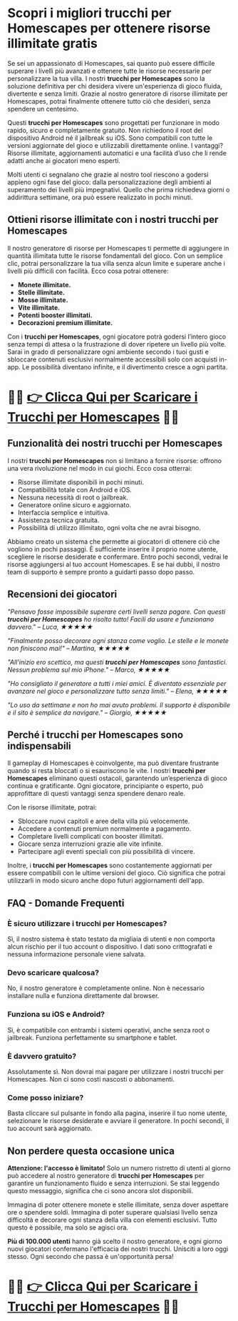 <h1>Scopri i migliori trucchi per Homescapes per ottenere risorse illimitate gratis</h1>

<p>Se sei un appassionato di Homescapes, sai quanto può essere difficile superare i livelli più avanzati e ottenere tutte le risorse necessarie per personalizzare la tua villa. I nostri <strong>trucchi per Homescapes</strong> sono la soluzione definitiva per chi desidera vivere un'esperienza di gioco fluida, divertente e senza limiti. Grazie al nostro generatore di risorse illimitate per Homescapes, potrai finalmente ottenere tutto ciò che desideri, senza spendere un centesimo.</p>

<p>Questi <strong>trucchi per Homescapes</strong> sono progettati per funzionare in modo rapido, sicuro e completamente gratuito. Non richiedono il root del dispositivo Android né il jailbreak su iOS. Sono compatibili con tutte le versioni aggiornate del gioco e utilizzabili direttamente online. I vantaggi? Risorse illimitate, aggiornamenti automatici e una facilità d’uso che li rende adatti anche ai giocatori meno esperti.</p>

<p>Molti utenti ci segnalano che grazie al nostro tool riescono a godersi appieno ogni fase del gioco: dalla personalizzazione degli ambienti al superamento dei livelli più impegnativi. Quello che prima richiedeva giorni o addirittura settimane, ora può essere realizzato in pochi minuti.</p>

<h2>Ottieni risorse illimitate con i nostri trucchi per Homescapes</h2>

<p>Il nostro generatore di risorse per Homescapes ti permette di aggiungere in quantità illimitata tutte le risorse fondamentali del gioco. Con un semplice clic, potrai personalizzare la tua villa senza alcun limite e superare anche i livelli più difficili con facilità. Ecco cosa potrai ottenere:</p>

<ul>
  <li><strong>Monete illimitate.</strong></li>
  <li><strong>Stelle illimitate.</strong></li>
  <li><strong>Mosse illimitate.</strong></li>
  <li><strong>Vite illimitate.</strong></li>
  <li><strong>Potenti booster illimitati.</strong></li>
  <li><strong>Decorazioni premium illimitate.</strong></li>
</ul>

<p>Con i <strong>trucchi per Homescapes</strong>, ogni giocatore potrà godersi l’intero gioco senza tempi di attesa o la frustrazione di dover ripetere un livello più volte. Sarai in grado di personalizzare ogni ambiente secondo i tuoi gusti e sbloccare contenuti esclusivi normalmente accessibili solo con acquisti in-app. Le possibilità diventano infinite, e il divertimento cresce a ogni partita.</p>

# 🔴🔴 **[👉 Clicca Qui per Scaricare i Trucchi per Homescapes](https://tinyurl.com/ThumbTattica)** 🔴🔴

<h2>Funzionalità dei nostri trucchi per Homescapes</h2>

<p>I nostri <strong>trucchi per Homescapes</strong> non si limitano a fornire risorse: offrono una vera rivoluzione nel modo in cui giochi. Ecco cosa otterrai:</p>

<ul>
  <li>Risorse illimitate disponibili in pochi minuti.</li>
  <li>Compatibilità totale con Android e iOS.</li>
  <li>Nessuna necessità di root o jailbreak.</li>
  <li>Generatore online sicuro e aggiornato.</li>
  <li>Interfaccia semplice e intuitiva.</li>
  <li>Assistenza tecnica gratuita.</li>
  <li>Possibilità di utilizzo illimitato, ogni volta che ne avrai bisogno.</li>
</ul>

<p>Abbiamo creato un sistema che permette ai giocatori di ottenere ciò che vogliono in pochi passaggi. È sufficiente inserire il proprio nome utente, scegliere le risorse desiderate e confermare. Entro pochi secondi, vedrai le risorse aggiungersi al tuo account Homescapes. E se hai dubbi, il nostro team di supporto è sempre pronto a guidarti passo dopo passo.</p>

<h2>Recensioni dei giocatori</h2>

<p><em>"Pensavo fosse impossibile superare certi livelli senza pagare. Con questi <strong>trucchi per Homescapes</strong> ho risolto tutto! Facili da usare e funzionano davvero." – Luca, ★★★★★</em></p>

<p><em>"Finalmente posso decorare ogni stanza come voglio. Le stelle e le monete non finiscono mai!" – Martina, ★★★★★</em></p>

<p><em>"All'inizio ero scettico, ma questi <strong>trucchi per Homescapes</strong> sono fantastici. Nessun problema sul mio iPhone." – Marco, ★★★★★</em></p>

<p><em>"Ho consigliato il generatore a tutti i miei amici. È diventato essenziale per avanzare nel gioco e personalizzare tutto senza limiti." – Elena, ★★★★★</em></p>

<p><em>"Lo uso da settimane e non ho mai avuto problemi. Il supporto è disponibile e il sito è semplice da navigare." – Giorgio, ★★★★★</em></p>

<h2>Perché i trucchi per Homescapes sono indispensabili</h2>

<p>Il gameplay di Homescapes è coinvolgente, ma può diventare frustrante quando si resta bloccati o si esauriscono le vite. I nostri <strong>trucchi per Homescapes</strong> eliminano questi ostacoli, garantendo un’esperienza di gioco continua e gratificante. Ogni giocatore, principiante o esperto, può approfittare di questi vantaggi senza spendere denaro reale.</p>

<p>Con le risorse illimitate, potrai:</p>

<ul>
  <li>Sbloccare nuovi capitoli e aree della villa più velocemente.</li>
  <li>Accedere a contenuti premium normalmente a pagamento.</li>
  <li>Completare livelli complicati con booster illimitati.</li>
  <li>Giocare senza interruzioni grazie alle vite infinite.</li>
  <li>Partecipare agli eventi speciali con più possibilità di vincere.</li>
</ul>

<p>Inoltre, i <strong>trucchi per Homescapes</strong> sono costantemente aggiornati per essere compatibili con le ultime versioni del gioco. Ciò significa che potrai utilizzarli in modo sicuro anche dopo futuri aggiornamenti dell'app.</p>

<h2>FAQ - Domande Frequenti</h2>

<h3>È sicuro utilizzare i trucchi per Homescapes?</h3>
<p>Sì, il nostro sistema è stato testato da migliaia di utenti e non comporta alcun rischio per il tuo account o dispositivo. I dati sono crittografati e nessuna informazione personale viene salvata.</p>

<h3>Devo scaricare qualcosa?</h3>
<p>No, il nostro generatore è completamente online. Non è necessario installare nulla e funziona direttamente dal browser.</p>

<h3>Funziona su iOS e Android?</h3>
<p>Sì, è compatibile con entrambi i sistemi operativi, anche senza root o jailbreak. Funziona perfettamente su smartphone e tablet.</p>

<h3>È davvero gratuito?</h3>
<p>Assolutamente sì. Non dovrai mai pagare per utilizzare i nostri trucchi per Homescapes. Non ci sono costi nascosti o abbonamenti.</p>

<h3>Come posso iniziare?</h3>
<p>Basta cliccare sul pulsante in fondo alla pagina, inserire il tuo nome utente, selezionare le risorse desiderate e avviare il generatore. In pochi secondi, il tuo account sarà aggiornato.</p>

<h2>Non perdere questa occasione unica</h2>

<p><strong>Attenzione: l'accesso è limitato!</strong> Solo un numero ristretto di utenti al giorno può accedere al nostro generatore di <strong>trucchi per Homescapes</strong> per garantire un funzionamento fluido e senza interruzioni. Se stai leggendo questo messaggio, significa che ci sono ancora slot disponibili.</p>

<p>Immagina di poter ottenere monete e stelle illimitate, senza dover aspettare ore o spendere soldi. Immagina di poter superare qualsiasi livello senza difficoltà e decorare ogni stanza della villa con elementi esclusivi. Tutto questo è possibile, ma solo se agisci ora.</p>

<p><strong>Più di 100.000 utenti</strong> hanno già scelto il nostro generatore, e ogni giorno nuovi giocatori confermano l'efficacia dei nostri trucchi. Unisciti a loro oggi stesso. Ogni secondo che passa è un'opportunità persa!</p>

# 🔴🔴 **[👉 Clicca Qui per Scaricare i Trucchi per Homescapes](https://tinyurl.com/ThumbTattica)** 🔴🔴
